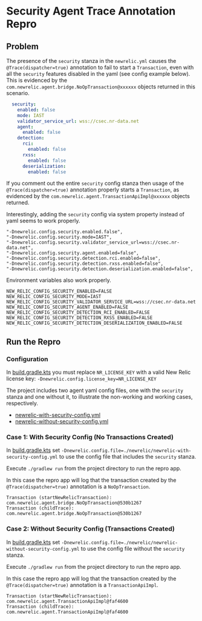 # Security Agent Trace Annotation Repro

## Problem

The presence of the `security` stanza in the `newrelic.yml` causes the `@Trace(dispatcher=true)` annotation to fail to start a `Transaction`, even with all the `security` features disabled in the yaml (see config example below). This is evidenced by the `com.newrelic.agent.bridge.NoOpTransaction@xxxxxx` objects returned in this scenario.

```yaml
  security:
    enabled: false
    mode: IAST
    validator_service_url: wss://csec.nr-data.net
    agent:
      enabled: false
    detection:
      rci:
        enabled: false
      rxss:
        enabled: false
      deserialization:
        enabled: false
```

If you comment out the entire `security` config stanza then usage of the `@Trace(dispatcher=true)` annotation properly starts a `Transaction`, as evidenced by the `com.newrelic.agent.TransactionApiImpl@xxxxxx` objects returned.

Interestingly, adding the `security` config via system property instead of yaml seems to work properly.

```
"-Dnewrelic.config.security.enabled.false",
"-Dnewrelic.config.security.mode=IAST",
"-Dnewrelic.config.security.validator_service_url=wss://csec.nr-data.net",
"-Dnewrelic.config.security.agent.enabled=false",
"-Dnewrelic.config.security.detection.rci.enabled=false",
"-Dnewrelic.config.security.detection.rxss.enabled=false",
"-Dnewrelic.config.security.detection.deserialization.enabled=false",
```

Environment variables also work properly.

```
NEW_RELIC_CONFIG_SECURITY_ENABLED=FALSE
NEW_RELIC_CONFIG_SECURITY_MODE=IAST
NEW_RELIC_CONFIG_SECURITY_VALIDATOR_SERVICE_URL=wss://csec.nr-data.net
NEW_RELIC_CONFIG_SECURITY_AGENT_ENABLED=FALSE
NEW_RELIC_CONFIG_SECURITY_DETECTION_RCI_ENABLED=FALSE
NEW_RELIC_CONFIG_SECURITY_DETECTION_RXSS_ENABLED=FALSE
NEW_RELIC_CONFIG_SECURITY_DETECTION_DESERIALIZATION_ENABLED=FALSE
```

## Run the Repro

### Configuration

In [build.gradle.kts](build.gradle.kts) you must replace `NR_LICENSE_KEY` with a valid New Relic license key: `-Dnewrelic.config.license_key=NR_LICENSE_KEY`

The project includes two agent yaml config files, one with the `security` stanza and one without it, to illustrate the non-working and working cases, respectively.  
* [newrelic-with-security-config.yml](newrelic%2Fnewrelic-with-security-config.yml)
* [newrelic-without-security-config.yml](newrelic%2Fnewrelic-without-security-config.yml)

### Case 1: With Security Config (No Transactions Created)

In [build.gradle.kts](build.gradle.kts) set `-Dnewrelic.config.file=./newrelic/newrelic-with-security-config.yml` to use the config file that includes the `security` stanza.

Execute `./gradlew run` from the project directory to run the repro app.

In this case the repro app will log that the transaction created by the `@Trace(dispatcher=true)` annotation is a `NoOpTransaction`.

```
Transaction (startNewRelicTransaction): com.newrelic.agent.bridge.NoOpTransaction@530b1267
Transaction (childTrace): com.newrelic.agent.bridge.NoOpTransaction@530b1267
```

### Case 2: Without Security Config (Transactions Created)

In [build.gradle.kts](build.gradle.kts) set `-Dnewrelic.config.file=./newrelic/newrelic-without-security-config.yml` to use the config file without the `security` stanza.

Execute `./gradlew run` from the project directory to run the repro app.

In this case the repro app will log that the transaction created by the `@Trace(dispatcher=true)` annotation is a `TransactionApiImpl`.

```
Transaction (startNewRelicTransaction): com.newrelic.agent.TransactionApiImpl@faf4600
Transaction (childTrace): com.newrelic.agent.TransactionApiImpl@faf4600
```

